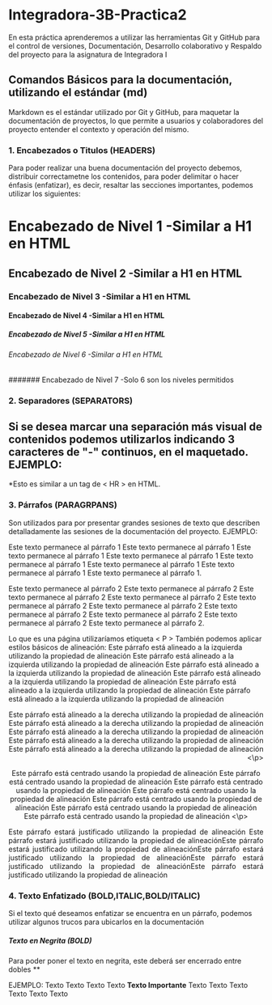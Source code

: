 # Integradora-3B-Practica2

En esta práctica aprenderemos a utilizar las herramientas Git y GitHub para el control de versiones, Documentación, Desarrollo colaborativo y Respaldo del proyecto para la asignatura de Integradora I

## Comandos Básicos para la documentación, utilizando el estándar (md)
Markdown es el estándar utilizado por Git y GitHub, para maquetar la documentación de proyectos, lo que permite a usuarios y colaboradores del proyecto entender el contexto y operación del mismo.

### 1. Encabezados o Titulos (HEADERS)
Para poder realizar una buena documentación del proyecto debemos, distribuir correctametne los contenidos, para poder delimitar o hacer énfasis (enfatizar), es decir, resaltar las secciones importantes, podemos utilizar los siguientes:

# Encabezado de Nivel 1 -Similar a H1 en HTML
## Encabezado de Nivel 2 -Similar a H1 en HTML
### Encabezado de Nivel 3 -Similar a H1 en HTML
#### Encabezado de Nivel 4 -Similar a H1 en HTML
##### Encabezado de Nivel 5 -Similar a H1 en HTML
###### Encabezado de Nivel 6 -Similar a H1 en HTML
####### Encabezado de Nivel 7 -Solo 6 son los niveles permitidos

### 2. Separadores (SEPARATORS)
Si se desea marcar una separación más visual de contenidos podemos utilizarlos indicando 3 caracteres de "-" continuos, en el maquetado.
EJEMPLO:
---
*Esto es similar a un tag de < HR > en HTML.

### 3. Párrafos (PARAGRPANS)
Son utilizados para por presentar grandes sesiones de texto que describen detalladamente las sesiones de la documentación del proyecto. 
EJEMPLO:

Este texto permanece al párrafo 1  Este texto permanece al párrafo 1 Este texto permanece al párrafo 1 Este texto permanece al párrafo 1 Este texto permanece al párrafo 1 Este texto permanece al párrafo 1  Este texto permanece al párrafo 1  Este texto permanece al párrafo 1.

Este texto permanece al párrafo 2  Este texto permanece al párrafo 2 Este texto permanece al párrafo 2 Este texto permanece al párrafo 2 Este texto permanece al párrafo 2 Este texto permanece al párrafo 2 Este texto permanece al párrafo 2 Este texto permanece al párrafo 2 Este texto permanece al párrafo 2 Este texto permanece al párrafo 2.

Lo que es una página utilizaríamos etiqueta < P >
También podemos aplicar estilos básicos de alineación:
Este párrafo está alineado a la izquierda utilizando la propiedad de alineación Este párrafo está alineado a la izquierda utilizando la propiedad de alineación Este párrafo está alineado a la izquierda utilizando la propiedad de alineación Este párrafo está alineado a la izquierda utilizando la propiedad de alineación Este párrafo está alineado a la izquierda utilizando la propiedad de alineación Este párrafo está alineado a la izquierda utilizando la propiedad de alineación 

<p align="right">
Este párrafo está alineado a la derecha utilizando la propiedad de alineación Este párrafo está alineado a la derecha utilizando la propiedad de alineación Este párrafo está alineado a la derecha utilizando la propiedad de alineación Este párrafo está alineado a la derecha utilizando la propiedad de alineación Este párrafo está alineado a la derecha utilizando la propiedad de alineación
<\p>
  
<p align="center">
Este párrafo está centrado usando la propiedad de alineación Este párrafo está centrado usando la propiedad de alineación Este párrafo está centrado usando la propiedad de alineación Este párrafo está centrado usando la propiedad de alineación Este párrafo está centrado usando la propiedad de alineación Este párrafo está centrado usando la propiedad de alineación Este párrafo está centrado usando la propiedad de alineación 
<\p>

<p align="justify">
Este párrafo estará justificado utilizando la propiedad de alineación Este párrafo estará justificado utilizando la propiedad de alineaciónEste párrafo estará justificado utilizando la propiedad de alineaciónEste párrafo estará justificado utilizando la propiedad de alineaciónEste párrafo estará justificado utilizando la propiedad de alineaciónEste párrafo estará justificado utilizando la propiedad de alineación
</p>

### 4. Texto Enfatizado (BOLD,ITALIC,BOLD/ITALIC)
Si el texto qué deseamos enfatizar se encuentra en un párrafo, podemos utilizar algunos trucos para ubicarlos en la documentación

##### Texto en Negrita (BOLD)
Para poder poner el texto en negrita, este deberá ser encerrado entre dobles ** 

EJEMPLO:
Texto Texto Texto Texto **Texto Importante** Texto Texto Texto Texto Texto Texto 
